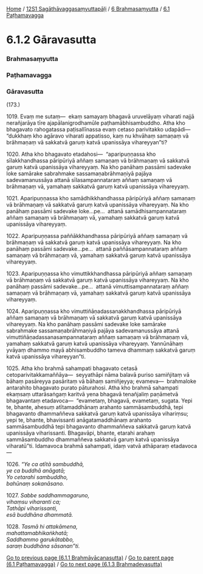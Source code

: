
[Home](/) / [12S1 Sagāthāvaggasaṃyuttapāḷi](/tipitaka/12S1.md) / [6 Brahmasaṃyutta](/tipitaka/12S1/6.md) / [6.1 Paṭhamavagga](/tipitaka/12S1/6/6.1.md)

# 6.1.2 Gāravasutta

### Brahmasaṃyutta

### Paṭhamavagga

### Gāravasutta

(173.)

1019\. Evaṃ me sutaṃ—  ekaṃ samayaṃ bhagavā uruvelāyaṃ viharati najjā nerañjarāya tīre ajapālanigrodhamūle paṭhamābhisambuddho. Atha kho bhagavato rahogatassa paṭisallīnassa evaṃ cetaso parivitakko udapādi—  “dukkhaṃ kho agāravo viharati appatisso, kaṃ nu khvāhaṃ samaṇaṃ vā brāhmaṇaṃ vā sakkatvā garuṃ katvā upanissāya vihareyyan”ti?

1020\. Atha kho bhagavato etadahosi—  “aparipuṇṇassa kho sīlakkhandhassa pāripūriyā aññaṃ samaṇaṃ vā brāhmaṇaṃ vā sakkatvā garuṃ katvā upanissāya vihareyyaṃ. Na kho panāhaṃ passāmi sadevake loke samārake sabrahmake sassamaṇabrāhmaṇiyā pajāya sadevamanussāya attanā sīlasampannataraṃ aññaṃ samaṇaṃ vā brāhmaṇaṃ vā, yamahaṃ sakkatvā garuṃ katvā upanissāya vihareyyaṃ.

1021\. Aparipuṇṇassa kho samādhikkhandhassa pāripūriyā aññaṃ samaṇaṃ vā brāhmaṇaṃ vā sakkatvā garuṃ katvā upanissāya vihareyyaṃ. Na kho panāhaṃ passāmi sadevake loke…pe…  attanā samādhisampannataraṃ aññaṃ samaṇaṃ vā brāhmaṇaṃ vā, yamahaṃ sakkatvā garuṃ katvā upanissāya vihareyyaṃ.

1022\. Aparipuṇṇassa paññākkhandhassa pāripūriyā aññaṃ samaṇaṃ vā brāhmaṇaṃ vā sakkatvā garuṃ katvā upanissāya vihareyyaṃ. Na kho panāhaṃ passāmi sadevake…pe…  attanā paññāsampannataraṃ aññaṃ samaṇaṃ vā brāhmaṇaṃ vā, yamahaṃ sakkatvā garuṃ katvā upanissāya vihareyyaṃ.

1023\. Aparipuṇṇassa kho vimuttikkhandhassa pāripūriyā aññaṃ samaṇaṃ vā brāhmaṇaṃ vā sakkatvā garuṃ katvā upanissāya vihareyyaṃ. Na kho panāhaṃ passāmi sadevake…pe…  attanā vimuttisampannataraṃ aññaṃ samaṇaṃ vā brāhmaṇaṃ vā, yamahaṃ sakkatvā garuṃ katvā upanissāya vihareyyaṃ.

1024\. Aparipuṇṇassa kho vimuttiñāṇadassanakkhandhassa pāripūriyā aññaṃ samaṇaṃ vā brāhmaṇaṃ vā sakkatvā garuṃ katvā upanissāya vihareyyaṃ. Na kho panāhaṃ passāmi sadevake loke samārake sabrahmake sassamaṇabrāhmaṇiyā pajāya sadevamanussāya attanā vimuttiñāṇadassanasampannataraṃ aññaṃ samaṇaṃ vā brāhmaṇaṃ vā, yamahaṃ sakkatvā garuṃ katvā upanissāya vihareyyaṃ. Yannūnāhaṃ yvāyaṃ dhammo mayā abhisambuddho tameva dhammaṃ sakkatvā garuṃ katvā upanissāya vihareyyan”ti.

1025\. Atha kho brahmā sahampati bhagavato cetasā cetoparivitakkamaññāya—  seyyathāpi nāma balavā puriso samiñjitaṃ vā bāhaṃ pasāreyya pasāritaṃ vā bāhaṃ samiñjeyya; evameva—  brahmaloke antarahito bhagavato purato pāturahosi. Atha kho brahmā sahampati ekaṃsaṃ uttarāsaṅgaṃ karitvā yena bhagavā tenañjaliṃ paṇāmetvā bhagavantaṃ etadavoca—  “evametaṃ, bhagavā, evametaṃ, sugata. Yepi te, bhante, ahesuṃ atītamaddhānaṃ arahanto sammāsambuddhā, tepi bhagavanto dhammaññeva sakkatvā garuṃ katvā upanissāya vihariṃsu; yepi te, bhante, bhavissanti anāgatamaddhānaṃ arahanto sammāsambuddhā tepi bhagavanto dhammaññeva sakkatvā garuṃ katvā upanissāya viharissanti. Bhagavāpi, bhante, etarahi arahaṃ sammāsambuddho dhammaññeva sakkatvā garuṃ katvā upanissāya viharatū”ti. Idamavoca brahmā sahampati, idaṃ vatvā athāparaṃ etadavoca—

1026\. _“Ye ca atītā sambuddhā,_  
_ye ca buddhā anāgatā;_  
_Yo cetarahi sambuddho,_  
_bahūnaṃ sokanāsano._  


1027\. _Sabbe saddhammagaruno,_  
_vihaṃsu viharanti ca;_  
_Tathāpi viharissanti,_  
_esā buddhāna dhammatā._  


1028\. _Tasmā hi attakāmena,_  
_mahattamabhikaṅkhatā;_  
_Saddhammo garukātabbo,_  
_saraṃ buddhāna sāsanan”ti._  


[Go to previous page (6.1.1 Brahmāyācanasutta)](/tipitaka/12S1/6/6.1/6.1.1.md) / [Go to parent page (6.1 Paṭhamavagga)](/tipitaka/12S1/6/6.1.md) / [Go to next page (6.1.3 Brahmadevasutta)](/tipitaka/12S1/6/6.1/6.1.3.md)


